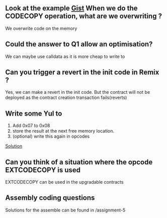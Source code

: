 ## Look at the example [Gist](https://gist.github.com/extropyCoder/4243c0f90e6a6e97006a31f5b9265b94) When we do the CODECOPY operation, what are we overwriting ?

We overwrite code on the memory

## Could the answer to Q1 allow an optimisation?

We can maybe use calldata as it is more cheap to write to

## Can you trigger a revert in the init code in Remix ?

Yes, we can make a revert in the init code. But the contract will not be deployed as the contract creation transaction fails(reverts)

## Write some Yul to
1. Add 0x07 to 0x08
2. store the result at the next free memory location.
3. (optional) write this again in opcodes

 [Solution](./assignment-5/src/SimpleAdd.sol)

 ## Can you think of a situation where the opcode EXTCODECOPY is used 
 EXTCODECOPY can be used in the upgradable contracts

## Assembly coding questions
Solutions for the assemble can be found in /assignment-5